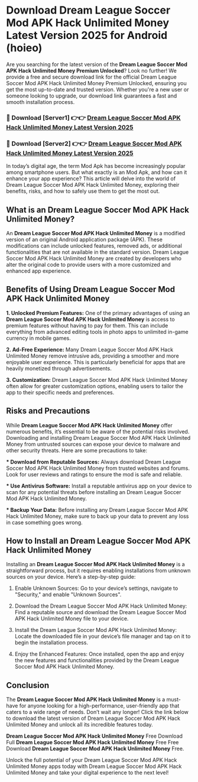 # Download Dream League Soccer Mod APK Hack Unlimited Money Latest Version 2025 for Android (hoieo)

Are you searching for the latest version of the <strong>Dream League Soccer Mod APK Hack Unlimited Money Premium Unlocked</strong>? Look no further! We provide a free and secure download link for the official Dream League Soccer Mod APK Hack Unlimited Money Premium Unlocked, ensuring you get the most up-to-date and trusted version. Whether you're a new user or someone looking to upgrade, our download link guarantees a fast and smooth installation process.


<h3>🔴 Download [Server1] 👉👉 <a href="https://appsnew.pages.dev?q=Dream+League+Soccer+Mod+APK+Hack+Unlimited+Money&ref=2RT5">Dream League Soccer Mod APK Hack Unlimited Money Latest Version 2025</a></h3>

<h3>🔴 Download [Server2] 👉👉 <a href="https://appsnew.pages.dev?q=Dream+League+Soccer+Mod+APK+Hack+Unlimited+Money&ref=2RT5">Dream League Soccer Mod APK Hack Unlimited Money Latest Version 2025</a></h3>


In today’s digital age, the term Mod Apk has become increasingly popular among smartphone users. But what exactly is an Mod Apk, and how can it enhance your app experience? This article will delve into the world of Dream League Soccer Mod APK Hack Unlimited Money, exploring their benefits, risks, and how to safely use them to get the most out.


<h2>What is an Dream League Soccer Mod APK Hack Unlimited Money?</h2>

An <strong>Dream League Soccer Mod APK Hack Unlimited Money</strong> is a modified version of an original Android application package (APK). These modifications can include unlocked features, removed ads, or additional functionalities that are not available in the standard version. Dream League Soccer Mod APK Hack Unlimited Money are created by developers who alter the original code to provide users with a more customized and enhanced app experience.


<h2>Benefits of Using Dream League Soccer Mod APK Hack Unlimited Money</h2>

<strong> 1. Unlocked Premium Features:</strong> One of the primary advantages of using an <strong>Dream League Soccer Mod APK Hack Unlimited Money</strong> is access to premium features without having to pay for them. This can include everything from advanced editing tools in photo apps to unlimited in-game currency in mobile games.

<strong> 2. Ad-Free Experience:</strong> Many Dream League Soccer Mod APK Hack Unlimited Money remove intrusive ads, providing a smoother and more enjoyable user experience. This is particularly beneficial for apps that are heavily monetized through advertisements.

<strong> 3. Customization:</strong> Dream League Soccer Mod APK Hack Unlimited Money often allow for greater customization options, enabling users to tailor the app to their specific needs and preferences.


<h2>Risks and Precautions</h2>

While <strong>Dream League Soccer Mod APK Hack Unlimited Money</strong> offer numerous benefits, it’s essential to be aware of the potential risks involved. Downloading and installing Dream League Soccer Mod APK Hack Unlimited Money from untrusted sources can expose your device to malware and other security threats. Here are some precautions to take:

<strong> * Download from Reputable Sources:</strong> Always download Dream League Soccer Mod APK Hack Unlimited Money from trusted websites and forums. Look for user reviews and ratings to ensure the mod is safe and reliable.

<strong> * Use Antivirus Software:</strong> Install a reputable antivirus app on your device to scan for any potential threats before installing an Dream League Soccer Mod APK Hack Unlimited Money.

<strong> * Backup Your Data:</strong> Before installing any Dream League Soccer Mod APK Hack Unlimited Money, make sure to back up your data to prevent any loss in case something goes wrong.


<h2>How to Install an Dream League Soccer Mod APK Hack Unlimited Money</h2>

Installing an <strong>Dream League Soccer Mod APK Hack Unlimited Money</strong> is a straightforward process, but it requires enabling installations from unknown sources on your device. Here’s a step-by-step guide:

 1. Enable Unknown Sources: Go to your device’s settings, navigate to "Security," and enable "Unknown Sources".

 2. Download the Dream League Soccer Mod APK Hack Unlimited Money: Find a reputable source and download the Dream League Soccer Mod APK Hack Unlimited Money file to your device.

 3. Install the Dream League Soccer Mod APK Hack Unlimited Money: Locate the downloaded file in your device’s file manager and tap on it to begin the installation process.

 4. Enjoy the Enhanced Features: Once installed, open the app and enjoy the new features and functionalities provided by the Dream League Soccer Mod APK Hack Unlimited Money.


<h2><strong>Conclusion</strong></h2>

The <strong>Dream League Soccer Mod APK Hack Unlimited Money</strong> is a must-have for anyone looking for a high-performance, user-friendly app that caters to a wide range of needs. Don’t wait any longer! Click the link below to download the latest version of Dream League Soccer Mod APK Hack Unlimited Money and unlock all its incredible features today.

<strong>Dream League Soccer Mod APK Hack Unlimited Money</strong> Free Download Full <strong>Dream League Soccer Mod APK Hack Unlimited Money</strong> Free Free Download <strong>Dream League Soccer Mod APK Hack Unlimited Money</strong> Free.

Unlock the full potential of your Dream League Soccer Mod APK Hack Unlimited Money apps today with Dream League Soccer Mod APK Hack Unlimited Money and take your digital experience to the next level!